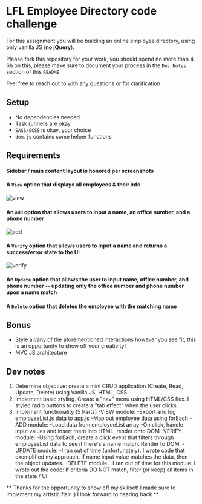 # LFL Employee Directory code challenge

For this assignment you will be building an online employee directory, using only vanilla JS (**no jQuery**).

Please fork this repository for your work, you should spend no more than 4-6h on this, please make sure to document your process in the `Dev Notes` section of this `README`

Feel free to reach out to with any questions or for clarification.

## Setup
- No dependencies needed
- Task runners are okay
- `SASS/SCSS` is okay, your choice
- `dom.js` contains some helper functions

## Requirements
#### Sidebar / main content layout is honored per screenshots

#### A `View` option that displays all employees & their info

![view](images/print.png)

#### An `Add` option that allows users to input a name, an office number, and a phone number

![add](images/add.png)

#### A `Verify` option that allows users to input a name and returns a success/error state to the UI

![verify](images/verify.png)

#### An `Update` option that allows the user to input name, office number, and phone number -- updating only the office number and phone number upon a name match

#### A `Delete` option that deletes the employee with the matching name

## Bonus
- Style all/any of the aforementioned interactions however you see fit, this is an opportunity to show off your creativity!
- MVC JS architecture

## Dev notes
1) Determine objective: create a mini CRUD application (Create, Read, Update, Delete) using Vanilla JS, HTML, CSS
2) Implement basic styling. Create a "nav" menu using HTML/CSS flex. I styled radio buttons to create a "tab effect" when the user clicks.
3) Implement functionality (5 Parts)
-VIEW module: 
  -Export and log employeeList.js data to app.js
  -Map out employee data using forEach
-ADD module:
  -Load data from employeeList array
  -On click, handle input values and insert them into HTML, render onto DOM
-VERIFY module:
  -Using forEach, create a click event that filters through employeeList data to see if there's a name match. Render to DOM.
-UPDATE module:
  -I ran out of time (unfortunately). I wrote code that exemplified my approach. If name input value matches the data, then the object updates.
-DELETE module:
  -I ran out of time for this module. I wrote out the code: If criteria DO NOT match, filter (or keep) all items in the state / UI.

  ** Thanks for the opportunity to show off my skillset! I made sure to implement my artistic flair :) I look forward to hearing back **
